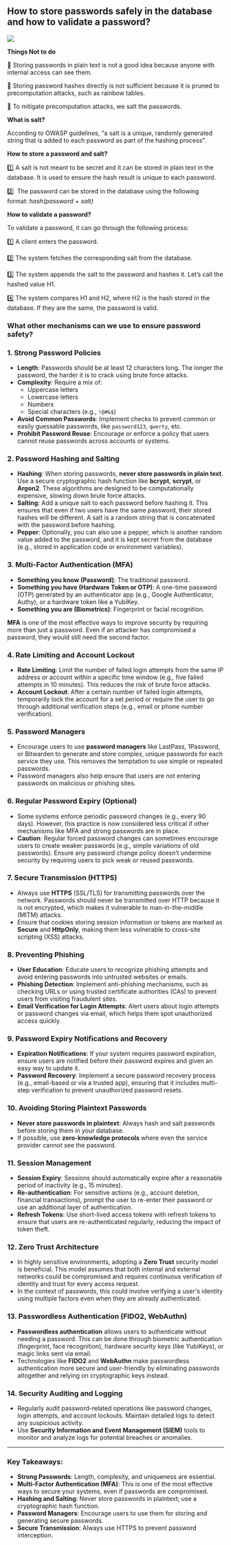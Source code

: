 
## How to store passwords safely in the database and how to validate a password?


![](https://substackcdn.com/image/fetch/w_1456,c_limit,f_auto,q_auto:good,fl_progressive:steep/https%3A%2F%2Fbucketeer-e05bbc84-baa3-437e-9518-adb32be77984.s3.amazonaws.com%2Fpublic%2Fimages%2F42fa9ae2-5e7d-4787-b293-8e229c70d8a9_2343x2436.png)


**Things Not to do**

🔹 Storing passwords in plain text is not a good idea because anyone with internal access can see them.

🔹 Storing password hashes directly is not sufficient because it is pruned to precomputation attacks, such as rainbow tables. 

🔹 To mitigate precomputation attacks, we salt the passwords. 

**What is salt?**

According to OWASP guidelines, “a salt is a unique, randomly generated string that is added to each password as part of the hashing process”.

**How to store a password and salt?**

1️⃣ A salt is not meant to be secret and it can be stored in plain text in the database. It is used to ensure the hash result is unique to each password.

2️⃣  The password can be stored in the database using the following format: _hash(password + salt)_

**How to validate a password?**

To validate a password, it can go through the following process:

1️⃣ A client enters the password.

2️⃣ The system fetches the corresponding salt from the database.

3️⃣ The system appends the salt to the password and hashes it. Let’s call the hashed value H1.

4️⃣ The system compares H1 and H2, where H2 is the hash stored in the database. If they are the same, the password is valid. 

### What other mechanisms can we use to ensure password safety?


### 1. **Strong Password Policies**

- **Length**: Passwords should be at least 12 characters long. The longer the password, the harder it is to crack using brute force attacks.
- **Complexity**: Require a mix of:
    - Uppercase letters
    - Lowercase letters
    - Numbers
    - Special characters (e.g., `!@#&$`)
- **Avoid Common Passwords**: Implement checks to prevent common or easily guessable passwords, like `password123`, `qwerty`, etc.
- **Prohibit Password Reuse**: Encourage or enforce a policy that users cannot reuse passwords across accounts or systems.

### 2. **Password Hashing and Salting**

- **Hashing**: When storing passwords, **never store passwords in plain text**. Use a secure cryptographic hash function like **bcrypt**, **scrypt**, or **Argon2**. These algorithms are designed to be computationally expensive, slowing down brute force attacks.
- **Salting**: Add a unique salt to each password before hashing it. This ensures that even if two users have the same password, their stored hashes will be different. A salt is a random string that is concatenated with the password before hashing.
- **Pepper**: Optionally, you can also use a pepper, which is another random value added to the password, and it is kept secret from the database (e.g., stored in application code or environment variables).

### 3. **Multi-Factor Authentication (MFA)**

- **Something you know (Password)**: The traditional password.
- **Something you have (Hardware Token or OTP)**: A one-time password (OTP) generated by an authenticator app (e.g., Google Authenticator, Authy), or a hardware token like a YubiKey.
- **Something you are (Biometrics)**: Fingerprint or facial recognition.

**MFA** is one of the most effective ways to improve security by requiring more than just a password. Even if an attacker has compromised a password, they would still need the second factor.

### 4. **Rate Limiting and Account Lockout**

- **Rate Limiting**: Limit the number of failed login attempts from the same IP address or account within a specific time window (e.g., five failed attempts in 10 minutes). This reduces the risk of brute force attacks.
- **Account Lockout**: After a certain number of failed login attempts, temporarily lock the account for a set period or require the user to go through additional verification steps (e.g., email or phone number verification).

### 5. **Password Managers**

- Encourage users to use **password managers** like LastPass, 1Password, or Bitwarden to generate and store complex, unique passwords for each service they use. This removes the temptation to use simple or repeated passwords.
- Password managers also help ensure that users are not entering passwords on malicious or phishing sites.

### 6. **Regular Password Expiry (Optional)**

- Some systems enforce periodic password changes (e.g., every 90 days). However, this practice is now considered less critical if other mechanisms like MFA and strong passwords are in place.
- **Caution**: Regular forced password changes can sometimes encourage users to create weaker passwords (e.g., simple variations of old passwords). Ensure any password change policy doesn’t undermine security by requiring users to pick weak or reused passwords.

### 7. **Secure Transmission (HTTPS)**

- Always use **HTTPS** (SSL/TLS) for transmitting passwords over the network. Passwords should never be transmitted over HTTP because it is not encrypted, which makes it vulnerable to man-in-the-middle (MITM) attacks.
- Ensure that cookies storing session information or tokens are marked as **Secure** and **HttpOnly**, making them less vulnerable to cross-site scripting (XSS) attacks.

### 8. **Preventing Phishing**

- **User Education**: Educate users to recognize phishing attempts and avoid entering passwords into untrusted websites or emails.
- **Phishing Detection**: Implement anti-phishing mechanisms, such as checking URLs or using trusted certificate authorities (CAs) to prevent users from visiting fraudulent sites.
- **Email Verification for Login Attempts**: Alert users about login attempts or password changes via email, which helps them spot unauthorized access quickly.

### 9. **Password Expiry Notifications and Recovery**

- **Expiration Notifications**: If your system requires password expiration, ensure users are notified before their password expires and given an easy way to update it.
- **Password Recovery**: Implement a secure password recovery process (e.g., email-based or via a trusted app), ensuring that it includes multi-step verification to prevent unauthorized password resets.

### 10. **Avoiding Storing Plaintext Passwords**

- **Never store passwords in plaintext**: Always hash and salt passwords before storing them in your database.
- If possible, use **zero-knowledge protocols** where even the service provider cannot see the password.

### 11. **Session Management**

- **Session Expiry**: Sessions should automatically expire after a reasonable period of inactivity (e.g., 15 minutes).
- **Re-authentication**: For sensitive actions (e.g., account deletion, financial transactions), prompt the user to re-enter their password or use an additional layer of authentication.
- **Refresh Tokens**: Use short-lived access tokens with refresh tokens to ensure that users are re-authenticated regularly, reducing the impact of token theft.

### 12. **Zero Trust Architecture**

- In highly sensitive environments, adopting a **Zero Trust** security model is beneficial. This model assumes that both internal and external networks could be compromised and requires continuous verification of identity and trust for every access request.
- In the context of passwords, this could involve verifying a user's identity using multiple factors even when they are already authenticated.

### 13. **Passwordless Authentication (FIDO2, WebAuthn)**

- **Passwordless authentication** allows users to authenticate without needing a password. This can be done through biometric authentication (fingerprint, face recognition), hardware security keys (like YubiKeys), or magic links sent via email.
- Technologies like **FIDO2** and **WebAuthn** make passwordless authentication more secure and user-friendly by eliminating passwords altogether and relying on cryptographic keys instead.

### 14. **Security Auditing and Logging**

- Regularly audit password-related operations like password changes, login attempts, and account lockouts. Maintain detailed logs to detect any suspicious activity.
- Use **Security Information and Event Management (SIEM)** tools to monitor and analyze logs for potential breaches or anomalies.

---

### Key Takeaways:

- **Strong Passwords**: Length, complexity, and uniqueness are essential.
- **Multi-Factor Authentication (MFA)**: This is one of the most effective ways to secure your systems, even if passwords are compromised.
- **Hashing and Salting**: Never store passwords in plaintext; use a cryptographic hash function.
- **Password Managers**: Encourage users to use them for storing and generating secure passwords.
- **Secure Transmission**: Always use HTTPS to prevent password interception.
